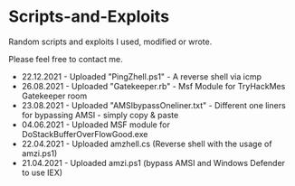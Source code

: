 # Scripts-and-Exploits
Random scripts and exploits I used, modified or wrote.

Please feel free to contact me.

* 22.12.2021 - Uploaded "PingZhell.ps1" - A reverse shell via icmp
* 26.08.2021 - Uploaded "Gatekeeper.rb" - Msf Module for TryHackMes Gatekeeper room
* 23.08.2021 - Uploaded "AMSIbypassOneliner.txt" - Different one liners for bypassing AMSI - simply copy & paste
* 04.06.2021 - Uploaded MSF module for DoStackBufferOverFlowGood.exe
* 22.04.2021 - Uploaded amzhell.cs (Reverse shell with the usage of amzi.ps1)
* 21.04.2021 - Uploaded amzi.ps1 (bypass AMSI and Windows Defender to use IEX)
